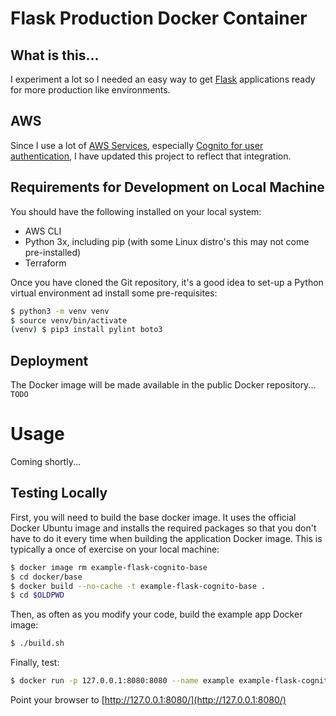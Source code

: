 # Flask Production Docker Container

## What is this...

I experiment a lot so I needed an easy way to get [Flask](http://flask.pocoo.org/) applications ready for more production like environments.

## AWS

Since I use a lot of [AWS Services](https://aws.amazon.com), especially [Cognito for user authentication](https://aws.amazon.com/cognito/), I have updated this project to reflect that integration.

## Requirements for Development on Local Machine

You should have the following installed on your local system:

* AWS CLI
* Python 3x, including pip (with some Linux distro's this may not come pre-installed)
* Terraform

Once you have cloned the Git repository, it's a good idea to set-up a Python virtual environment ad install some pre-requisites:

```bash
$ python3 -m venv venv
$ source venv/bin/activate
(venv) $ pip3 install pylint boto3
```

## Deployment

The Docker image will be made available in the public Docker repository... `TODO`

# Usage

Coming shortly...

## Testing Locally

First, you will need to build the base docker image. It uses the official Docker Ubuntu image and installs the required packages so that you don't have to do it every time when building the application Docker image. This is typically a once of exercise on your local machine:

```bash
$ docker image rm example-flask-cognito-base
$ cd docker/base
$ docker build --no-cache -t example-flask-cognito-base .
$ cd $OLDPWD
```

Then, as often as you modify your code, build the example app Docker image:

```bash
$ ./build.sh
```

Finally, test:

```bash
$ docker run -p 127.0.0.1:8080:8080 --name example example-flask-cognito-app
```

Point your browser to [http://127.0.0.1:8080/](http://127.0.0.1:8080/)

